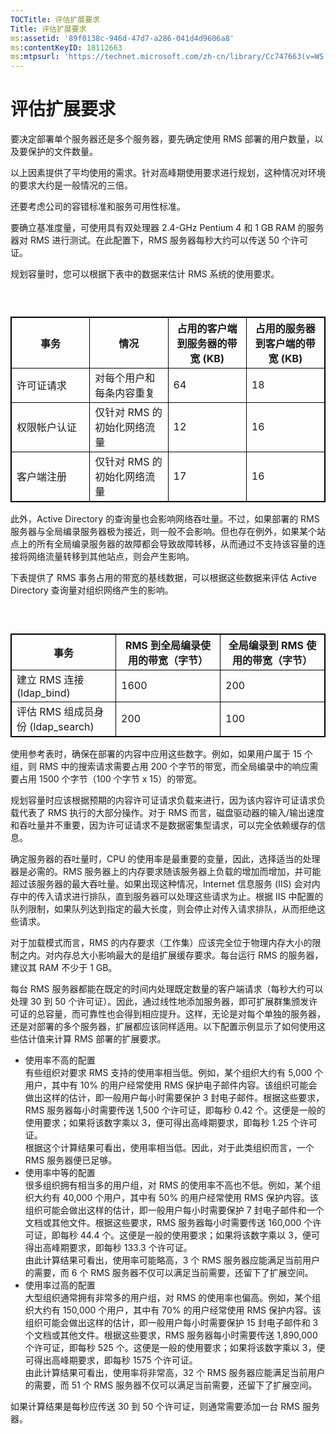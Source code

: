```yaml
---
TOCTitle: 评估扩展要求
Title: 评估扩展要求
ms:assetid: '89f0138c-946d-47d7-a286-041d4d9606a8'
ms:contentKeyID: 18112663
ms:mtpsurl: 'https://technet.microsoft.com/zh-cn/library/Cc747663(v=WS.10)'
---
```


评估扩展要求
============

要决定部署单个服务器还是多个服务器，要先确定使用 RMS 部署的用户数量，以及要保护的文件数量。

以上因素提供了平均使用的需求。针对高峰期使用要求进行规划，这种情况对环境的要求大约是一般情况的三倍。

还要考虑公司的容错标准和服务可用性标准。

要确立基准度量，可使用具有双处理器 2.4-GHz Pentium 4 和 1 GB RAM 的服务器对 RMS 进行测试。在此配置下，RMS 服务器每秒大约可以传送 50 个许可证。

规划容量时，您可以根据下表中的数据来估计 RMS 系统的使用要求。

###  

 
<p></p>

<table style="border:1px solid black;">
<colgroup>
<col width="25%" />
<col width="25%" />
<col width="25%" />
<col width="25%" />
</colgroup>
<thead>
<tr class="header">
<th style="border:1px solid black;" >事务</th>
<th style="border:1px solid black;" >情况</th>
<th style="border:1px solid black;" >占用的客户端到服务器的带宽 (KB)</th>
<th style="border:1px solid black;" >占用的服务器到客户端的带宽 (KB)</th>
</tr>
</thead>
<tbody>
<tr class="odd">
<td style="border:1px solid black;">许可证请求</td>
<td style="border:1px solid black;">对每个用户和每条内容重复</td>
<td style="border:1px solid black;">64</td>
<td style="border:1px solid black;">18</td>
</tr>
<tr class="even">
<td style="border:1px solid black;">权限帐户认证</td>
<td style="border:1px solid black;">仅针对 RMS 的初始化网络流量</td>
<td style="border:1px solid black;">12</td>
<td style="border:1px solid black;">16</td>
</tr>
<tr class="odd">
<td style="border:1px solid black;">客户端注册</td>
<td style="border:1px solid black;">仅针对 RMS 的初始化网络流量</td>
<td style="border:1px solid black;">17</td>
<td style="border:1px solid black;">16</td>
</tr>
</tbody>
</table>

<p></p>

  
此外，Active Directory 的查询量也会影响网络吞吐量。不过，如果部署的 RMS 服务器与全局编录服务器极为接近，则一般不会影响。但也存在例外，如果某个站点上的所有全局编录服务器的故障都会导致故障转移，从而通过不支持该容量的连接将网络流量转移到其他站点，则会产生影响。
  
下表提供了 RMS 事务占用的带宽的基线数据，可以根据这些数据来评估 Active Directory 查询量对组织网络产生的影响。
  
###  

 
<p></p>

<table style="border:1px solid black;">
<colgroup>
<col width="33%" />
<col width="33%" />
<col width="33%" />
</colgroup>
<thead>
<tr class="header">
<th style="border:1px solid black;" >事务</th>
<th style="border:1px solid black;" >RMS 到全局编录使用的带宽（字节）</th>
<th style="border:1px solid black;" >全局编录到 RMS 使用的带宽（字节）</th>
</tr>
</thead>
<tbody>
<tr class="odd">
<td style="border:1px solid black;">建立 RMS 连接 (ldap_bind)</td>
<td style="border:1px solid black;">1600</td>
<td style="border:1px solid black;">200</td>
</tr>
<tr class="even">
<td style="border:1px solid black;">评估 RMS 组成员身份 (ldap_search)</td>
<td style="border:1px solid black;">200</td>
<td style="border:1px solid black;">100</td>
</tr>
</tbody>
</table>

<p></p>

  
使用参考表时，确保在部署的内容中应用这些数字。例如，如果用户属于 15 个组，则 RMS 中的搜索请求需要占用 200 个字节的带宽，而全局编录中的响应需要占用 1500 个字节（100 个字节 x 15）的带宽。
  
规划容量时应该根据预期的内容许可证请求负载来进行，因为该内容许可证请求负载代表了 RMS 执行的大部分操作。对于 RMS 而言，磁盘驱动器的输入/输出速度和吞吐量并不重要，因为许可证请求不是数据密集型请求，可以完全依赖缓存的信息。
  
确定服务器的吞吐量时，CPU 的使用率是最重要的变量，因此，选择适当的处理器是必需的。RMS 服务器上的内存要求随该服务器上负载的增加而增加，并可能超过该服务器的最大吞吐量。如果出现这种情况，Internet 信息服务 (IIS) 会对内存中的传入请求进行排队，直到服务器可以处理这些请求为止。根据 IIS 中配置的队列限制，如果队列达到指定的最大长度，则会停止对传入请求排队，从而拒绝这些请求。
  
对于加载模式而言，RMS 的内存要求（工作集）应该完全位于物理内存大小的限制之内。对内存总大小影响最大的是组扩展缓存要求。每台运行 RMS 的服务器，建议其 RAM 不少于 1 GB。
  
每台 RMS 服务器都能在既定的时间内处理既定数量的客户端请求（每秒大约可以处理 30 到 50 个许可证）。因此，通过线性地添加服务器，即可扩展群集颁发许可证的总容量，而可靠性也会得到相应提升。这样，无论是对每个单独的服务器，还是对部署的多个服务器，扩展都应该同样适用。以下配置示例显示了如何使用这些估计值来计算 RMS 部署的扩展要求。
  
-   使用率不高的配置  
    有些组织对要求 RMS 支持的使用率相当低。例如，某个组织大约有 5,000 个用户，其中有 10% 的用户经常使用 RMS 保护电子邮件内容。该组织可能会做出这样的估计，即一般用户每小时需要保护 3 封电子邮件。根据这些要求，RMS 服务器每小时需要传送 1,500 个许可证，即每秒 0.42 个。这便是一般的使用要求；如果将该数字乘以 3，便可得出高峰期要求，即每秒 1.25 个许可证。  
    根据这个计算结果可看出，使用率相当低。因此，对于此类组织而言，一个 RMS 服务器便已足够。  
-   使用率中等的配置  
    很多组织拥有相当多的用户组，对 RMS 的使用率不高也不低。例如，某个组织大约有 40,000 个用户，其中有 50% 的用户经常使用 RMS 保护内容。该组织可能会做出这样的估计，即一般用户每小时需要保护 7 封电子邮件和一个文档或其他文件。根据这些要求，RMS 服务器每小时需要传送 160,000 个许可证，即每秒 44.4 个。这便是一般的使用要求；如果将该数字乘以 3，便可得出高峰期要求，即每秒 133.3 个许可证。  
    由此计算结果可看出，使用率可能略高，3 个 RMS 服务器应能满足当前用户的需要，而 6 个 RMS 服务器不仅可以满足当前需要，还留下了扩展空间。  
-   使用率过高的配置  
    大型组织通常拥有非常多的用户组，对 RMS 的使用率也偏高。例如，某个组织大约有 150,000 个用户，其中有 70% 的用户经常使用 RMS 保护内容。该组织可能会做出这样的估计，即一般用户每小时需要保护 15 封电子邮件和 3 个文档或其他文件。根据这些要求，RMS 服务器每小时需要传送 1,890,000 个许可证，即每秒 525 个。这便是一般的使用要求；如果将该数字乘以 3，便可得出高峰期要求，即每秒 1575 个许可证。  
    由此计算结果可看出，使用率将非常高，32 个 RMS 服务器应能满足当前用户的需要，而 51 个 RMS 服务器不仅可以满足当前需要，还留下了扩展空间。
  
如果计算结果是每秒应传送 30 到 50 个许可证，则通常需要添加一台 RMS 服务器。
